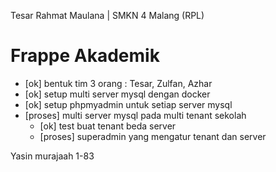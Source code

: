 Tesar Rahmat Maulana | SMKN 4 Malang (RPL)

# Frappe Akademik
- [ok] bentuk tim 3 orang : Tesar, Zulfan, Azhar
- [ok] setup multi server mysql dengan docker
- [ok] setup phpmyadmin untuk setiap server mysql
- [proses] multi server mysql pada multi tenant sekolah
    - [ok] test buat tenant beda server
    - [proses] superadmin yang mengatur tenant dan server

Yasin murajaah 1-83